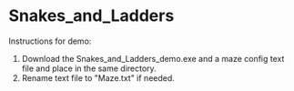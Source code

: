 # Snakes_and_Ladders
Instructions for demo:
1. Download the Snakes_and_Ladders_demo.exe and a maze config text file and place in the same directory.
2. Rename text file to "Maze.txt" if needed.
